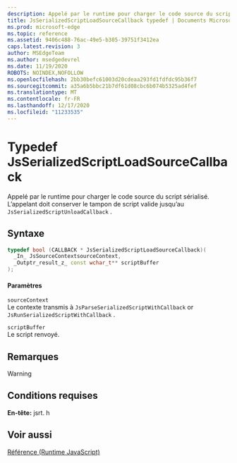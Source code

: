 ```yaml
---
description: Appelé par le runtime pour charger le code source du script sérialisé. L’appelant doit conserver le tampon de script valide jusqu’au `JsSerializedScriptUnloadCallback` .
title: JsSerializedScriptLoadSourceCallback typedef | Documents Microsoft
ms.prod: microsoft-edge
ms.topic: reference
ms.assetid: 9406c488-76ac-49e5-b305-39751f3412ea
caps.latest.revision: 3
author: MSEdgeTeam
ms.author: msedgedevrel
ms.date: 11/19/2020
ROBOTS: NOINDEX,NOFOLLOW
ms.openlocfilehash: 2bb30befc61003d20cdeaa293fd1fdfdc95b36f7
ms.sourcegitcommit: a35a6b5bbc21b7df61d08cbc6b074b5325ad4fef
ms.translationtype: MT
ms.contentlocale: fr-FR
ms.lasthandoff: 12/17/2020
ms.locfileid: "11233535"
---
```

# Typedef JsSerializedScriptLoadSourceCallback

Appelé par le runtime pour charger le code source du script sérialisé. L’appelant doit conserver le tampon de script valide jusqu’au `JsSerializedScriptUnloadCallback` .  
  
## Syntaxe  
  
```cpp  
typedef bool (CALLBACK * JsSerializedScriptLoadSourceCallback)(  
  _In_ JsSourceContextsourceContext,  
  _Outptr_result_z_ const wchar_t** scriptBuffer  
);  
```  
  
#### Paramètres  
 `sourceContext`  
 Le contexte transmis à `JsParseSerializedScriptWithCallback` or `JsRunSerializedScriptWithCallback` .  
  
 `scriptBuffer`  
 Le script renvoyé.  
  
## Remarques  
  
> [!WARNING]
## Conditions requises  
 **En-tête:** jsrt. h  
  
## Voir aussi  
 [Référence (Runtime JavaScript)](../chakra-hosting/reference-javascript-runtime.md)
